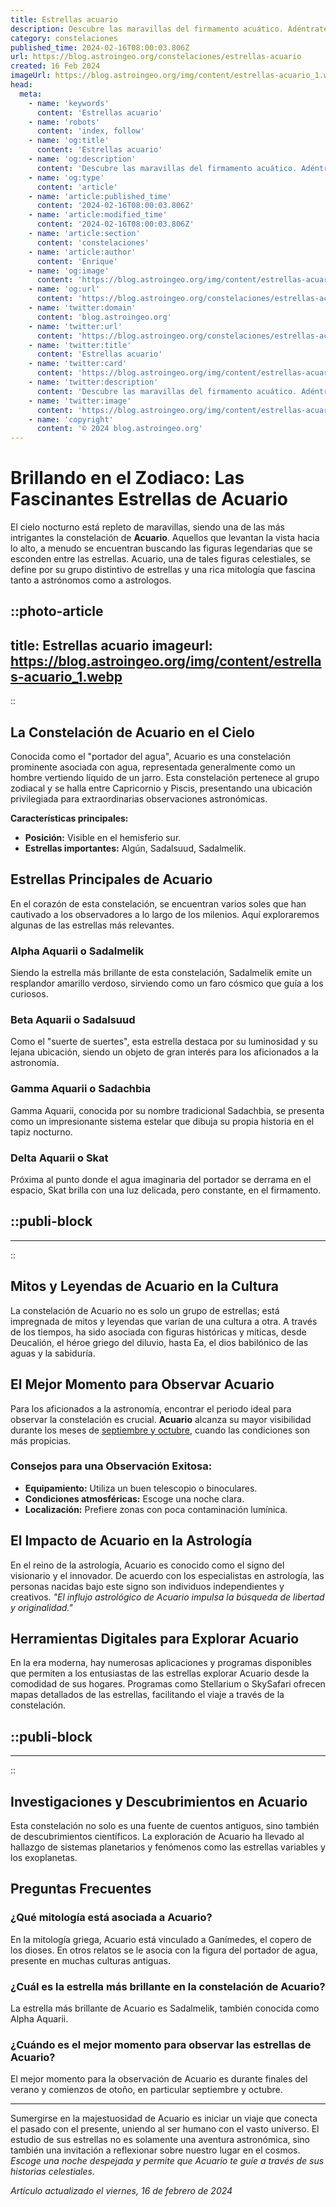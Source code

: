 ```yaml
---
title: Estrellas acuario
description: Descubre las maravillas del firmamento acuático. Adéntrate en el mundo de las estrellas de acuario con consejos y curiosidades estelares.
category: constelaciones
published_time: 2024-02-16T08:00:03.806Z
url: https://blog.astroingeo.org/constelaciones/estrellas-acuario
created: 16 Feb 2024
imageUrl: https://blog.astroingeo.org/img/content/estrellas-acuario_1.webp
head:
  meta:
    - name: 'keywords'
      content: 'Estrellas acuario'
    - name: 'robots'
      content: 'index, follow'
    - name: 'og:title'
      content: 'Estrellas acuario'
    - name: 'og:description'
      content: 'Descubre las maravillas del firmamento acuático. Adéntrate en el mundo de las estrellas de acuario con consejos y curiosidades estelares.'
    - name: 'og:type'
      content: 'article'
    - name: 'article:published_time'
      content: '2024-02-16T08:00:03.806Z'
    - name: 'article:modified_time'
      content: '2024-02-16T08:00:03.806Z'
    - name: 'article:section'
      content: 'constelaciones'
    - name: 'article:author'
      content: 'Enrique'
    - name: 'og:image'
      content: 'https://blog.astroingeo.org/img/content/estrellas-acuario_1.webp'
    - name: 'og:url'
      content: 'https://blog.astroingeo.org/constelaciones/estrellas-acuario'
    - name: 'twitter:domain'
      content: 'blog.astroingeo.org'
    - name: 'twitter:url'
      content: 'https://blog.astroingeo.org/constelaciones/estrellas-acuario'
    - name: 'twitter:title'
      content: 'Estrellas acuario'
    - name: 'twitter:card'
      content: 'https://blog.astroingeo.org/img/content/estrellas-acuario_1.webp'
    - name: 'twitter:description'
      content: 'Descubre las maravillas del firmamento acuático. Adéntrate en el mundo de las estrellas de acuario con consejos y curiosidades estelares.'
    - name: 'twitter:image'
      content: 'https://blog.astroingeo.org/img/content/estrellas-acuario_1.webp'
    - name: 'copyright'
      content: '© 2024 blog.astroingeo.org'
---
```

# Brillando en el Zodiaco: Las Fascinantes Estrellas de Acuario

El cielo nocturno está repleto de maravillas, siendo una de las más intrigantes la constelación de **Acuario**. Aquellos que levantan la vista hacia lo alto, a menudo se encuentran buscando las figuras legendarias que se esconden entre las estrellas. Acuario, una de tales figuras celestiales, se define por su grupo distintivo de estrellas y una rica mitología que fascina tanto a astrónomos como a astrologos.


::photo-article
---
title: Estrellas acuario
imageurl: https://blog.astroingeo.org/img/content/estrellas-acuario_1.webp
---
::



## La Constelación de Acuario en el Cielo

Conocida como el "portador del agua", Acuario es una constelación prominente asociada con agua, representada generalmente como un hombre vertiendo líquido de un jarro. Esta constelación pertenece al grupo zodiacal y se halla entre Capricornio y Piscis, presentando una ubicación privilegiada para extraordinarias observaciones astronómicas.

**Características principales:**

- **Posición:** Visible en el hemisferio sur.
- **Estrellas importantes:** Algún, Sadalsuud, Sadalmelik.
  
## Estrellas Principales de Acuario

En el corazón de esta constelación, se encuentran varios soles que han cautivado a los observadores a lo largo de los milenios. Aquí exploraremos algunas de las estrellas más relevantes.

### Alpha Aquarii o Sadalmelik

Siendo la estrella más brillante de esta constelación, Sadalmelik emite un resplandor amarillo verdoso, sirviendo como un faro cósmico que guía a los curiosos.

### Beta Aquarii o Sadalsuud

Como el "suerte de suertes", esta estrella destaca por su luminosidad y su lejana ubicación, siendo un objeto de gran interés para los aficionados a la astronomía.

### Gamma Aquarii o Sadachbia

Gamma Aquarii, conocida por su nombre tradicional Sadachbia, se presenta como un impresionante sistema estelar que dibuja su propia historia en el tapiz nocturno.

### Delta Aquarii o Skat

Próxima al punto donde el agua imaginaria del portador se derrama en el espacio, Skat brilla con una luz delicada, pero constante, en el firmamento.


  ::publi-block
  ---
  ---
  ::
  
  

## Mitos y Leyendas de Acuario en la Cultura

La constelación de Acuario no es solo un grupo de estrellas; está impregnada de mitos y leyendas que varían de una cultura a otra. A través de los tiempos, ha sido asociada con figuras históricas y míticas, desde Deucalión, el héroe griego del diluvio, hasta Ea, el dios babilónico de las aguas y la sabiduría.

## El Mejor Momento para Observar Acuario

Para los aficionados a la astronomía, encontrar el periodo ideal para observar la constelación es crucial. **Acuario** alcanza su mayor visibilidad durante los meses de [septiembre y octubre](https://www.starwalk.org/es/noticias/guia-para-observar-la-constelacion-de-acuario), cuando las condiciones son más propicias.

### Consejos para una Observación Exitosa:

- **Equipamiento:** Utiliza un buen telescopio o binoculares.
- **Condiciones atmosféricas:** Escoge una noche clara.
- **Localización:** Prefiere zonas con poca contaminación lumínica.

## El Impacto de Acuario en la Astrología

En el reino de la astrología, Acuario es conocido como el signo del visionario y el innovador. De acuerdo con los especialistas en astrología, las personas nacidas bajo este signo son individuos independientes y creativos. *"El influjo astrológico de Acuario impulsa la búsqueda de libertad y originalidad."*

## Herramientas Digitales para Explorar Acuario

En la era moderna, hay numerosas aplicaciones y programas disponibles que permiten a los entusiastas de las estrellas explorar Acuario desde la comodidad de sus hogares. Programas como Stellarium o SkySafari ofrecen mapas detallados de las estrellas, facilitando el viaje a través de la constelación.


  ::publi-block
  ---
  ---
  ::
  
  

## Investigaciones y Descubrimientos en Acuario

Esta constelación no solo es una fuente de cuentos antiguos, sino también de descubrimientos científicos. La exploración de Acuario ha llevado al hallazgo de sistemas planetarios y fenómenos como las estrellas variables y los exoplanetas.

## **Preguntas Frecuentes**

### ¿Qué mitología está asociada a Acuario?

En la mitología griega, Acuario está vinculado a Ganímedes, el copero de los dioses. En otros relatos se le asocia con la figura del portador de agua, presente en muchas culturas antiguas.

### ¿Cuál es la estrella más brillante en la constelación de Acuario?

La estrella más brillante de Acuario es Sadalmelik, también conocida como Alpha Aquarii.

### ¿Cuándo es el mejor momento para observar las estrellas de Acuario?

El mejor momento para la observación de Acuario es durante finales del verano y comienzos de otoño, en particular septiembre y octubre.

---

Sumergirse en la majestuosidad de Acuario es iniciar un viaje que conecta el pasado con el presente, uniendo al ser humano con el vasto universo. El estudio de sus estrellas no es solamente una aventura astronómica, sino también una invitación a reflexionar sobre nuestro lugar en el cosmos. *Escoge una noche despejada y permite que Acuario te guíe a través de sus historias celestiales.*

_Artículo actualizado el viernes, 16 de febrero de 2024_